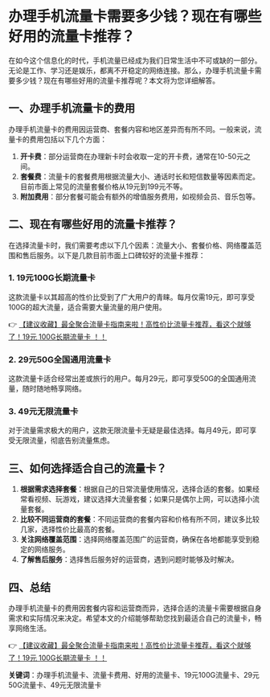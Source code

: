 # 办理手机流量卡需要多少钱？现在有哪些好用的流量卡推荐？

在如今这个信息化的时代，手机流量已经成为我们日常生活中不可或缺的一部分。无论是工作、学习还是娱乐，都离不开稳定的网络连接。那么，办理手机流量卡需要多少钱？现在有哪些好用的流量卡推荐呢？本文将为您详细解答。

## 一、办理手机流量卡的费用

办理手机流量卡的费用因运营商、套餐内容和地区差异而有所不同。一般来说，流量卡的费用包括以下几个方面：

1. **开卡费**：部分运营商在办理新卡时会收取一定的开卡费，通常在10-50元之间。
2. **套餐费**：流量卡的套餐费用根据流量大小、通话时长和短信数量等因素而定。目前市面上常见的流量套餐价格从19元到199元不等。
3. **附加费用**：部分套餐可能会有额外的增值服务费用，如视频会员、音乐包等。

## 二、现在有哪些好用的流量卡推荐？

在选择流量卡时，我们需要考虑以下几个因素：流量大小、套餐价格、网络覆盖范围和售后服务。以下是几款目前市面上口碑较好的流量卡推荐：

### 1. **19元100G长期流量卡**

这款流量卡以其超高的性价比受到了广大用户的青睐。每月仅需19元，即可享受100G的超大流量，适合需要大量流量的用户使用。

👉 [【建议收藏】最全聚合流量卡指南来啦！高性价比流量卡推荐，看这个就够了！19元 100G长期流量卡 ！！](https://bit.ly/Liuliangka)

### 2. **29元50G全国通用流量卡**

这款流量卡适合经常出差或旅行的用户。每月29元，即可享受50G的全国通用流量，随时随地畅享网络。

### 3. **49元无限流量卡**

对于流量需求极大的用户，这款无限流量卡无疑是最佳选择。每月49元，即可享受无限流量，彻底告别流量焦虑。

## 三、如何选择适合自己的流量卡？

1. **根据需求选择套餐**：根据自己的日常流量使用情况，选择合适的套餐。如果经常看视频、玩游戏，建议选择大流量套餐；如果只是偶尔上网，可以选择小流量套餐。
2. **比较不同运营商的套餐**：不同运营商的套餐内容和价格有所不同，建议多比较几家，选择性价比最高的套餐。
3. **关注网络覆盖范围**：选择网络覆盖范围广的运营商，确保在各地都能享受到稳定的网络服务。
4. **了解售后服务**：选择售后服务好的运营商，遇到问题时能够及时解决。

## 四、总结

办理手机流量卡的费用因套餐内容和运营商而异，选择合适的流量卡需要根据自身需求和实际情况来决定。希望本文的介绍能够帮助您找到最适合自己的流量卡，畅享网络生活。

👉 [【建议收藏】最全聚合流量卡指南来啦！高性价比流量卡推荐，看这个就够了！19元 100G长期流量卡 ！！](https://bit.ly/Liuliangka)

**关键词**：办理手机流量卡、流量卡费用、好用的流量卡、19元100G流量卡、29元50G流量卡、49元无限流量卡